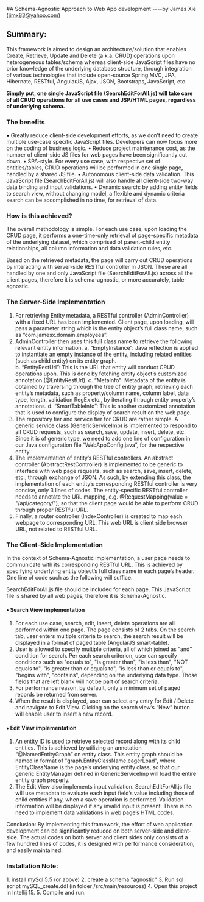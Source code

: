 #A Schema-Agnostic Approach to Web App development
                                                                ----by James Xie (jimx83@yahoo.com)
<h2>Summary:</h2>
 This framework is aimed to design an architecture/solution that enables Create, Retrieve, Update and Delete (a.k.a. CRUD) operations upon heterogeneous tables/schema  whereas client-side JavaScript files have no prior knowledge of the underlying database structure, through integration of various technologies that include open-source Spring MVC, JPA, Hibernate, RESTful, AngularJS, Ajax, JSON, Bootstraps, JavaScript, etc.  
 
<strong>Simply put, one single JavaScript file (SearchEditForAll.js) will take care of all CRUD operations for all use cases and JSP/HTML pages, regardless of underlying schema. </strong>

<h3>The benefits </h3>
•	Greatly reduce client-side development efforts, as we don’t need to create multiple use-case specific JavaScript files. Developers can now focus more on the coding of business logic. 
•	Reduce project maintenance cost, as the number of client-side JS files for web pages have been significantly cut down.  
•	SPA-style. For every use case, with respective set of entities/tables, CRUD operations will be performed in one single page, handled by a shared JS file. 
•	Autonomous client-side data validation. This JavaScript file (SearchEditForAll.js) will also handle all client-side two-way data binding and input validations. 
•	Dynamic search: by adding entity fields to search view, without changing model, a flexible and dynamic criteria search can be accomplished in no time, for retrieval of data.
<h3>How is this achieved?</h3>
The overall methodology is simple. For each use case, upon loading the CRUD page, it performs a one-time-only retrieval of page-specific metadata of the underlying dataset, which comprised of parent-child entity relationships, all column information and data validation rules, etc. 

Based on the retrieved metadata, the page will carry out CRUD operations by interacting with server-side RESTful controller in JSON. These are all handled by one and only JavaScript file (SearchEditForAll.js) across all the client pages, therefore it is schema-agnostic, or more accurately, table-agnostic. 

<h3>The Server-Side Implementation</h3>

1.	For retrieving Entity metadata, a RESTful controller (AdminController) with a fixed URL has been implemented. Client page, upon loading, will pass a parameter string which is the entity object’s full class name, such as “com.jamesx.domain.employees”. 
2.	AdminController then uses this full class name to retrieve the following relevant entity information.
a.	“EmptyInstance”:  Java reflection is applied to instantiate an empty instance of the entity, including related entities (such as child entity) on its entity graph.  
b.	“EntityRestUrl”:  This is the URL that entity will conduct CRUD operations upon.  This is done by fetching entity object’s customized annotation (@EntityRestUrl). 
c.	“MetaInfo":  Metadata of the entity is obtained by traversing through the tree of entity graph, retrieving each entity’s metadata, such as property/column name, column label, data type, length, validation RegEx etc., by iterating through entity property’s annotations. 
d.	“SmartTableInfo”:  This is another customized annotation that is used to configure the display of search result on the web page.
3.	The repository tier and service tier for CRUD are rather simple. A generic service class (GenericServiceImp) is implemented to respond to all CRUD requests, such as search, save, update, insert, delete, etc. Since it is of generic type, we need to add one line of configuration in our Java configuration file “WebAppConfig.java”, for the respective entity.
4.	The implementation of entity’s RESTful controllers. An abstract controller (AbstractRestController) is implemented to be generic to interface with web page requests, such as search, save, insert, delete, etc., through exchange of JSON.  As such, by extending this class, the implementation of each entity’s corresponding RESTful controller is very concise, only 3 lines of codes. The entity-specific RESTful controller needs to annotate the URL mapping, e.g. @RequestMapping(value = "/api/category/"), so that the client page would be able to perform CRUD through proper RESTful URL.
5.	Finally, a router controller (IndexController) is created to map each webpage to corresponding URL. This web URL is client side browser URL, not related to RESTful URL.

<h3>The Client-Side Implementation</h3>

In the context of Schema-Agnostic implementation, a user page needs to communicate with its corresponding RESTful URL. This is achieved by specifying underlying entity object’s full class name in each page’s header. One line of code such as the following will suffice.
<script type="text/javascript"> var MODEL_CLASS_NAME = "com.jamesx.domain.Employees"; </script>
SearchEditForAll.js file should be included for each page. This JavaScript file is shared by all web pages, therefore it is Schema-Agnostic. 

<h4>•	Search View implementation</h4>
 
1.	For each use case, search, edit, insert, delete operations are all performed within one page. The page consists of 2 tabs. On the search tab, user enters multiple criteria to search, the search result will be displayed in a format of paged table (AngularJS smart-table).  
2.	User is allowed to specify multiple criteria, all of which joined as “and” condition for search. Per each search criterion, user can specify conditions such as "equals to", "is greater than", "is less than", "NOT equals to", "is greater than or equals to", "is less than or equals to", "begins with", "contains", depending on the underlying data type. Those fields that are left blank will not be part of search criteria. 
3.	For performance reason, by default, only a minimum set of paged records be returned from server.
4.	 When the result is displayed, user can select any entry for Edit / Delete and navigate to Edit View. Clicking on the search view’s “New” button will enable user to insert a new record.

<h4>•	Edit View implementation</h4>
 
1.	An entity ID is used to retrieve selected record along with its child entities. This is achieved by utilizing an annotation “@NamedEntityGraph” on entity class. This entity graph should be named in format of "graph.EntityClassName.eagerLoad", where EntityClassName is the page’s underlying entity class, so that our generic EntityManager defined in GenericServiceImp will load the entire entity graph properly.
2.	The Edit View also implements input validation. SearchEditForAll.js file will use metadata to evaluate each input field’s value including those of child entities if any, when a save operation is performed. Validation information will be displayed if any invalid input is present. There is no need to implement data validations in web page’s HTML codes.  

Conclusion:
 By implementing this framework, the effort of web application development can be significantly reduced on both server-side and client-side. The actual codes on both server and client sides only consists of a few hundred lines of codes, it is designed with performance consideration, and easily maintained. 

<h3>Installation Note:</h3>
1. install mySql 5.5 (or above)
2. create a schema "agnostic"
3. Run sql script mySQL_create.ddl (in folder /src/main/resources) 
4. Open this project in Intellij 15.
5. Compile and run.

 
